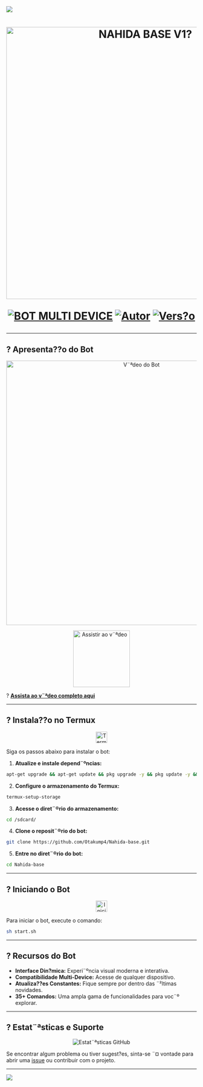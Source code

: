 <img src="https://readme-typing-svg.herokuapp.com/?font=mono&size=30&duration=4000&color=836FFF&center=falso&vCenter=falso&lines=𝐍𝐀𝐇𝐈𝐃𝐀-𝐁𝐀𝐒𝐄-𝐕𝟏✓;𝐁𝐎𝐓+𝐌𝐔𝐋𝐓𝐈+𝐃𝐄𝐕𝐈𝐂𝐄;1000+𝐂𝐎𝐌𝐀𝐍𝐃𝐎𝐒+2025;𝕷𝖚𝖈𝖆𝖘-𝖒𝖔𝖉-𝖉𝖔𝖒𝖎𝖓𝖆✰✰✰✰✰">      

<h1 align="center">
<p>
<img src= "https://zero-two.info/uploads/images/file-1745447805865-948918569.jpeg" alt="NAHIDA BASE V1?" width="720">
</p>

<p align="center">
<a href="#"><img src="https://img.shields.io/badge/BOT-MULTI--DEVICE-blue?style=for-the-badge" alt="BOT MULTI DEVICE"></a>
<a href="#"><img src="https://img.shields.io/badge/Autor-@lucas_mod_domina-orange?style=for-the-badge&logo=github" alt="Autor"></a>
<a href="#"><img src="https://img.shields.io/badge/Vers?o-V4.0-orange?style=for-the-badge&logo=github" alt="Vers?o"></a>
</p>

---

## ? Apresenta??o do Bot

<p align="center">
<a href="https://youtu.be/4n_HCLFXAhE?si=alnIqcgCDjBHOlV4" target="_blank">
<img src="https://zero-two.info/uploads/images/file-1745447805865-948918569.jpeg" alt="V¨ªdeo do Bot" width="700">
</a>
</p>

<p align="center">
<a href="https://youtu.be/4n_HCLFXAhE?si=alnIqcgCDjBHOlV4" target="_blank">
<img src="https://zero-two.info/uploads/images/file-1739169354212-382718485.jpeg" alt="Assistir ao v¨ªdeo" width="150">
</a>
</p>

? **[Assista ao v¨ªdeo completo aqui](https://youtu.be/4n_HCLFXAhE?si=alnIqcgCDjBHOlV4)**

---

## ? Instala??o no Termux

<div align="center">
<img src="https://user-images.githubusercontent.com/108157095/182052725-6568419a-6a9f-490a-85ea-90b94af694fe.png" alt="Termux" height="30">
</div>

Siga os passos abaixo para instalar o bot:

1. **Atualize e instale depend¨ºncias:**
 ```bash
 apt-get upgrade && apt-get update && pkg upgrade -y && pkg update -y && pkg install nodejs -y && pkg install nodejs-lts -y && pkg install ffmpeg -y && pkg install wget -y && pkg install git -y
 ```

2. **Configure o armazenamento do Termux:**
 ```bash
 termux-setup-storage
 ```

3. **Acesse o diret¨®rio do armazenamento:**
 ```bash
 cd /sdcard/
 ```

4. **Clone o reposit¨®rio do bot:**
 ```bash
 git clone https://github.com/Otakump4/Nahida-base.git
 ```

5. **Entre no diret¨®rio do bot:**
 ```bash
 cd Nahida-base
 ```

---

## ? Iniciando o Bot

<div align="center">
<img src="https://user-images.githubusercontent.com/108157095/182053901-78e4a217-51ba-42a3-8ec5-38ed978ad752.png" alt="Iniciar Bot" height="30">
</div>

Para iniciar o bot, execute o comando:

```bash
sh start.sh
```

---

## ? Recursos do Bot

- **Interface Din?mica:** Experi¨ºncia visual moderna e interativa.
- **Compatibilidade Multi-Device:** Acesse de qualquer dispositivo.
- **Atualiza??es Constantes:** Fique sempre por dentro das ¨²ltimas novidades.
- **35+ Comandos:** Uma ampla gama de funcionalidades para voc¨º explorar.

---

## ? Estat¨ªsticas e Suporte

<div align="center">
<img src="https://github-readme-stats.vercel.app/api?username=Otakump4&show_icons=true&theme=radical" alt="Estat¨ªsticas GitHub">
</div>

Se encontrar algum problema ou tiver sugest?es, sinta-se ¨¤ vontade para abrir uma [issue](https://github.com/Otakump4/Nahida-base/issues) ou contribuir com o projeto.

---

<img src="https://readme-typing-svg.herokuapp.com/?font=mono&size=30&duration=4000&color=00FA9A&center=falso&vCenter=falso&lines=?+???????+??????^-^;@lucas_mod_domina;?????-???-???????????">     

